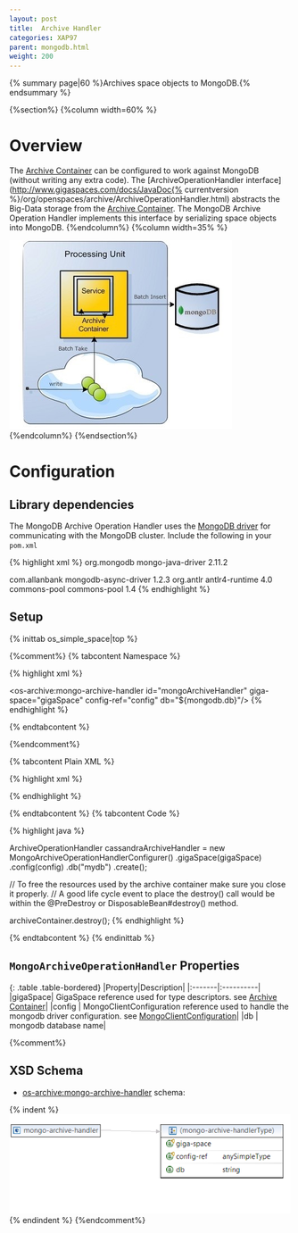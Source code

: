 ```yaml
---
layout: post
title:  Archive Handler
categories: XAP97
parent: mongodb.html
weight: 200
---
```


{% summary page|60 %}Archives space objects to MongoDB.{% endsummary %}


{%section%}
{%column width=60% %}
# Overview

The [Archive Container](./archive-container.html) can be configured to work against MongoDB (without writing any extra code). The [ArchiveOperationHandler interface](http://www.gigaspaces.com/docs/JavaDoc{% currentversion %}/org/openspaces/archive/ArchiveOperationHandler.html) abstracts the Big-Data storage from the [Archive Container](./archive-container.html). The MongoDB Archive Operation Handler implements this interface by serializing space objects into MongoDB.
{%endcolumn%}
{%column width=35% %}

![archive-container-mongodb.jpg](/attachment_files/archive-container-mongodb.jpg)
{%endcolumn%}
{%endsection%}

# Configuration

## Library dependencies

The MongoDB Archive Operation Handler uses the [MongoDB driver](http://www.allanbank.com/mongodb-async-driver/index.html) for communicating with the MongoDB cluster.
Include the following in your `pom.xml`


{% highlight xml %}
<dependency>
	<groupId>org.mongodb</groupId>
	<artifactId>mongo-java-driver</artifactId>
	<version>2.11.2</version>
</dependency>

<dependency>
	<groupId>com.allanbank</groupId>
	<artifactId>mongodb-async-driver</artifactId>
	<version>1.2.3</version>
</dependency>

<dependency>
	<groupId>org.antlr</groupId>
	<artifactId>antlr4-runtime</artifactId>
	<version>4.0</version>
</dependency>

<dependency>
	<groupId>commons-pool</groupId>
	<artifactId>commons-pool</artifactId>
	<version>1.4</version>
</dependency>
{% endhighlight %}



## Setup

{% inittab os_simple_space|top %}

{%comment%}
{% tabcontent Namespace %}

{% highlight xml %}

<os-archive:mongo-archive-handler id="mongoArchiveHandler" 
	giga-space="gigaSpace" 
	config-ref="config" 
	db="${mongodb.db}"/>
{% endhighlight %}

{% endtabcontent %}

{%endcomment%}

{% tabcontent Plain XML %}

{% highlight xml %}

<bean id="mongoArchiveHandler" class="com.gigaspaces.persistency.archive.MongoArchiveOperationHandler">
	<property name="gigaSpace" ref="gigaSpace" />
	<property name="config" ref="config" />
	<property name="db" value="${mongodb.db}" />
</bean>
{% endhighlight %}

{% endtabcontent %}
{% tabcontent Code %}

{% highlight java %}

ArchiveOperationHandler cassandraArchiveHandler =
	new MongoArchiveOperationHandlerConfigurer()
	 .gigaSpace(gigaSpace)
	 .config(config)
	 .db("mydb")
	 .create();

// To free the resources used by the archive container make sure you close it properly.
// A good life cycle event to place the destroy() call would be within the @PreDestroy or DisposableBean#destroy() method.

archiveContainer.destroy();
{% endhighlight %}

{% endtabcontent %}
{% endinittab %}

## `MongoArchiveOperationHandler` Properties

{: .table .table-bordered}
|Property|Description|
|:-------|:----------|
|gigaSpace| GigaSpace reference used for type descriptors. see [Archive Container](./archive-container.html#Configuration)|
|config | MongoClientConfiguration reference used to handle the mongodb driver configuration. see [MongoClientConfiguration](http://www.allanbank.com/mongodb-async-driver/apidocs/com/allanbank/mongodb/MongoClientConfiguration.html)|
|db | mongodb database name|


{%comment%}
## XSD Schema

- <os-archive:mongo-archive-handler> schema:

{% indent %}
![mongodb-archive-handler-schema-9-7-0.png](/attachment_files/mongodb-archive-handler-schema-9-7-0.png)
{% endindent %}
 {%endcomment%}